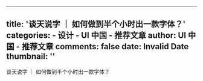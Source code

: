 
---
title: '谈天说字 ｜ 如何做到半个小时出一款字体？'
categories: 
    - 设计
    - UI 中国 - 推荐文章
author: UI 中国 - 推荐文章
comments: false
date: Invalid Date
thumbnail: ''
---

<div>   
谈天说字 ｜ 如何做到半个小时出一款字体？  
</div>
            
